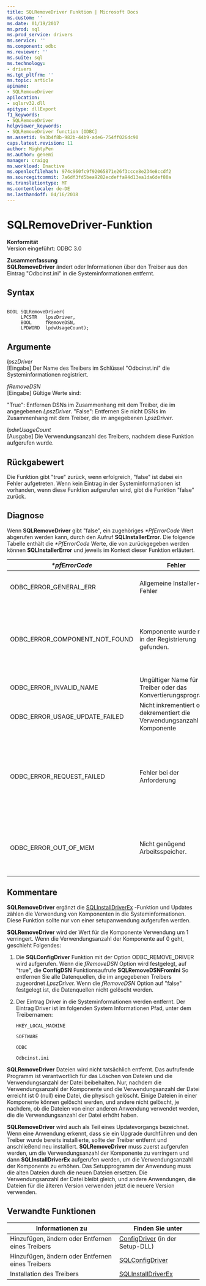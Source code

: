 ```yaml
---
title: SQLRemoveDriver Funktion | Microsoft Docs
ms.custom: ''
ms.date: 01/19/2017
ms.prod: sql
ms.prod_service: drivers
ms.service: ''
ms.component: odbc
ms.reviewer: ''
ms.suite: sql
ms.technology:
- drivers
ms.tgt_pltfrm: ''
ms.topic: article
apiname:
- SQLRemoveDriver
apilocation:
- sqlsrv32.dll
apitype: dllExport
f1_keywords:
- SQLRemoveDriver
helpviewer_keywords:
- SQLRemoveDriver function [ODBC]
ms.assetid: 9a3b4f8b-982b-44b9-ade6-754ff026dc90
caps.latest.revision: 11
author: MightyPen
ms.author: genemi
manager: craigg
ms.workload: Inactive
ms.openlocfilehash: 974c960fc9f92065871e26f3ccce8e234e8ccdf2
ms.sourcegitcommit: 7a6df3fd5bea9282ecdeffa94d13ea1da6def80a
ms.translationtype: MT
ms.contentlocale: de-DE
ms.lasthandoff: 04/16/2018
---
```

# <a name="sqlremovedriver-function"></a>SQLRemoveDriver-Funktion
**Konformität**  
 Version eingeführt: ODBC 3.0  
  
 **Zusammenfassung**  
 **SQLRemoveDriver** ändert oder Informationen über den Treiber aus den Eintrag "Odbcinst.ini" in die Systeminformationen entfernt.  
  
## <a name="syntax"></a>Syntax  
  
```  
  
BOOL SQLRemoveDriver(  
     LPCSTR   lpszDriver,  
     BOOL     fRemoveDSN,  
     LPDWORD  lpdwUsageCount);  
```  
  
## <a name="arguments"></a>Argumente  
 *lpszDriver*  
 [Eingabe] Der Name des Treibers im Schlüssel "Odbcinst.ini" die Systeminformationen registriert.  
  
 *fRemoveDSN*  
 [Eingabe] Gültige Werte sind:  
  
 "True": Entfernen DSNs im Zusammenhang mit dem Treiber, die im angegebenen *LpszDriver*. "False": Entfernen Sie nicht DSNs im Zusammenhang mit dem Treiber, die im angegebenen *LpszDriver*.  
  
 *lpdwUsageCount*  
 [Ausgabe] Die Verwendungsanzahl des Treibers, nachdem diese Funktion aufgerufen wurde.  
  
## <a name="returns"></a>Rückgabewert  
 Die Funktion gibt "true" zurück, wenn erfolgreich, "false" ist dabei ein Fehler aufgetreten. Wenn kein Eintrag in der Systeminformationen ist vorhanden, wenn diese Funktion aufgerufen wird, gibt die Funktion "false" zurück.  
  
## <a name="diagnostics"></a>Diagnose  
 Wenn **SQLRemoveDriver** gibt "false", ein zugehöriges  *\*PfErrorCode* Wert abgerufen werden kann, durch den Aufruf **SQLInstallerError**. Die folgende Tabelle enthält die  *\*PfErrorCode* Werte, die von zurückgegeben werden können **SQLInstallerError** und jeweils im Kontext dieser Funktion erläutert.  
  
|*\*pfErrorCode*|Fehler|Description|  
|---------------------|-----------|-----------------|  
|ODBC_ERROR_GENERAL_ERR|Allgemeine Installer-Fehler|Fehler für die kein bestimmtes Installationsfehler aufgetreten.|  
|ODBC_ERROR_COMPONENT_NOT_FOUND|Komponente wurde nicht in der Registrierung gefunden.|Der Installer konnte nicht die Treiberinformationen entfernt, da sie in der Registrierung nicht vorhanden noch oder nicht in der Registrierung gefunden werden konnte.|  
|ODBC_ERROR_INVALID_NAME|Ungültiger Name für Treiber oder das Konvertierungsprogramm|Die *LpszDriver* Argument war ungültig.|  
|ODBC_ERROR_USAGE_UPDATE_FAILED|Nicht inkrementiert oder dekrementiert die Verwendungsanzahl der Komponente|Installerfehler beim die Verwendungsanzahl des Treibers zu verringern.|  
|ODBC_ERROR_REQUEST_FAILED|Fehler bei der Anforderung|Die *fRemoveDSN* Argument war "true", jedoch eine oder mehrere DSNs konnte nicht entfernt werden. Der Aufruf von **SQLConfigDriver** mit der ODBC_REMOVE_DRIVER Anforderung fehlgeschlagen ist.|  
|ODBC_ERROR_OUT_OF_MEM|Nicht genügend Arbeitsspeicher.|Das Installationsprogramm konnte die Funktion aufgrund unzureichenden Arbeitsspeichers nicht ausgeführt werden.|  
  
## <a name="comments"></a>Kommentare  
 **SQLRemoveDriver** ergänzt die [SQLInstallDriverEx](../../../odbc/reference/syntax/sqlinstalldriverex-function.md) -Funktion und Updates zählen die Verwendung von Komponenten in die Systeminformationen. Diese Funktion sollte nur von einer setupanwendung aufgerufen werden.  
  
 **SQLRemoveDriver** wird der Wert für die Komponente Verwendung um 1 verringert. Wenn die Verwendungsanzahl der Komponente auf 0 geht, geschieht Folgendes:  
  
1.  Die **SQLConfigDriver** Funktion mit der Option ODBC_REMOVE_DRIVER wird aufgerufen. Wenn die *fRemoveDSN* Option wird festgelegt, auf "true", die **ConfigDSN** Funktionsaufrufe **SQLRemoveDSNFromIni** So entfernen Sie alle Datenquellen, die im angegebenen Treibers zugeordnet *LpszDriver.* Wenn die *fRemoveDSN* Option auf "false" festgelegt ist, die Datenquellen nicht gelöscht werden.  
  
2.  Der Eintrag Driver in die Systeminformationen werden entfernt. Der Eintrag Driver ist im folgenden System Informationen Pfad, unter dem Treibernamen:  
  
     `HKEY_LOCAL_MACHINE`  
  
     `SOFTWARE`  
  
     `ODBC`  
  
     `Odbcinst.ini`  
  
 **SQLRemoveDriver** Dateien wird nicht tatsächlich entfernt. Das aufrufende Programm ist verantwortlich für das Löschen von Dateien und die Verwendungsanzahl der Datei beibehalten. Nur, nachdem die Verwendungsanzahl der Komponente und die Verwendungsanzahl der Datei erreicht ist 0 (null) eine Datei, die physisch gelöscht. Einige Dateien in einer Komponente können gelöscht werden, und andere nicht gelöscht, je nachdem, ob die Dateien von einer anderen Anwendung verwendet werden, die die Verwendungsanzahl der Datei erhöht haben.  
  
 **SQLRemoveDriver** wird auch als Teil eines Updatevorgangs bezeichnet. Wenn eine Anwendung erkennt, dass sie ein Upgrade durchführen und den Treiber wurde bereits installierte, sollte der Treiber entfernt und anschließend neu installiert. **SQLRemoveDriver** muss zuerst aufgerufen werden, um die Verwendungsanzahl der Komponente zu verringern und dann **SQLInstallDriverEx** aufgerufen werden, um die Verwendungsanzahl der Komponente zu erhöhen. Das Setupprogramm der Anwendung muss die alten Dateien durch die neuen Dateien ersetzen. Die Verwendungsanzahl der Datei bleibt gleich, und andere Anwendungen, die Dateien für die älteren Version verwenden jetzt die neuere Version verwenden.  
  
## <a name="related-functions"></a>Verwandte Funktionen  
  
|Informationen zu|Finden Sie unter|  
|---------------------------|---------|  
|Hinzufügen, ändern oder Entfernen eines Treibers|[ConfigDriver](../../../odbc/reference/syntax/configdriver-function.md) (in der Setup-DLL)|  
|Hinzufügen, ändern oder Entfernen eines Treibers|[SQLConfigDriver](../../../odbc/reference/syntax/sqlconfigdriver-function.md)|  
|Installation des Treibers|[SQLInstallDriverEx](../../../odbc/reference/syntax/sqlinstalldriverex-function.md)|
